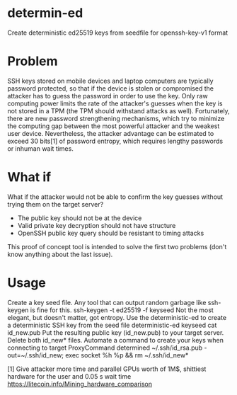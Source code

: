 # determin-ed
Create deterministic ed25519 keys from seedfile for openssh-key-v1 format

Problem
=======
SSH keys stored on mobile devices and laptop computers are typically password protected, so that if the device is stolen or compromised the attacker has to guess the password in order to use the key. Only raw computing power limits the rate of the attacker's guesses when the key is not stored in a TPM (the TPM should withstand attacks as well). Fortunately, there are new password strengthening mechanisms, which try to minimize the computing gap between the most powerful attacker and the weakest user device. Nevertheless, the attacker advantage can be estimated to exceed 30 bits[1] of password entropy, which requires lengthy passwords or inhuman wait times.

What if
=======
What if the attacker would not be able to confirm the key guesses without trying them on the target server?
 - The public key should not be at the device
 - Valid private key decryption should not have structure
 - OpenSSH public key query should be resistant to timing attacks
 
 This proof of concept tool is intended to solve the first two problems (don't know anything about the last issue).

 Usage
 =====
 Create a key seed file.
 Any tool that can output random garbage like ssh-keygen is fine for this.
ssh-keygen -t ed25519 -f keyseed
 Not the most elegant, but doesn't matter, got entropy.
 Use the deterministic-ed to create a deterministic SSH key from the seed file
deterministic-ed keyseed
cat id_new.pub
 Put the resulting public key (id_new.pub) to your target server. Delete both id_new* files.
 Automate a command to create your keys when connecting to target
 ProxyCommand determined ~/.ssh/id_rsa.pub -out=~/.ssh/id_new; exec socket %h %p && rm ~/.ssh/id_new*



[1] Give attacker more time and parallel GPUs worth of 1M$, shittiest hardware for the user and 0.05 s wait time  https://litecoin.info/Mining_hardware_comparison
